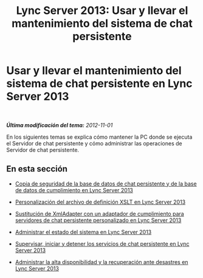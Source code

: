 ﻿---
title: "Lync Server 2013: Usar y llevar el mantenimiento del sistema de chat persistente"
TOCTitle: Usar y llevar el mantenimiento del sistema de chat persistente
ms:assetid: 84572a6a-3a99-44de-828f-09e2af2d151d
ms:mtpsurl: https://technet.microsoft.com/es-es/library/Gg398671(v=OCS.15)
ms:contentKeyID: 48275882
ms.date: 01/07/2017
mtps_version: v=OCS.15
ms.translationtype: HT
---

# Usar y llevar el mantenimiento del sistema de chat persistente en Lync Server 2013

 

_**Última modificación del tema:** 2012-11-01_

En los siguientes temas se explica cómo mantener la PC donde se ejecuta el Servidor de chat persistente y cómo administrar las operaciones de Servidor de chat persistente.

## En esta sección

  - [Copia de seguridad de la base de datos de chat persistente y de la base de datos de cumplimiento en Lync Server 2013](lync-server-2013-backing-up-the-persistent-chat-database-and-compliance-database.md)

  - [Personalización del archivo de definición XSLT en Lync Server 2013](lync-server-2013-customizing-the-xslt-definition-file.md)

  - [Sustitución de XmlAdapter con un adaptador de cumplimiento para servidores de chat persistente personalizado en Lync Server 2013](lync-server-2013-replacing-the-xmladapter-with-a-customized-persistent-chat-server-compliance-adapter.md)

  - [Administrar el estado del sistema en Lync Server 2013](lync-server-2013-managing-system-health.md)

  - [Supervisar, iniciar y detener los servicios de chat persistente en Lync Server 2013](lync-server-2013-monitoring-starting-and-stopping-the-persistent-chat-services.md)

  - [Administrar la alta disponibilidad y la recuperación ante desastres en Lync Server 2013](lync-server-2013-managing-high-availability-and-disaster-recovery.md)

